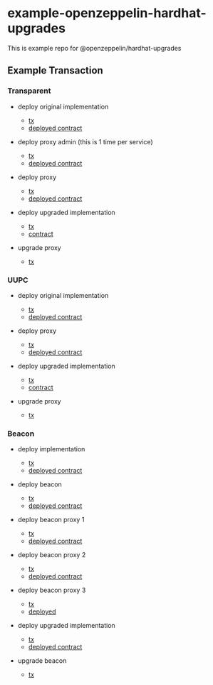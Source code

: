 # example-openzeppelin-hardhat-upgrades

This is example repo for @openzeppelin/hardhat-upgrades

## Example Transaction

### Transparent

- deploy original implementation

  - [tx](https://ropsten.etherscan.io/tx/0x6d52706b37b97a67359313b8869bc89f8013d85b021d6cbb45b29ac6324870a5)
  - [deployed contract](https://ropsten.etherscan.io/address/0x5bdb644be9d74846e317002946ad4c227ab5e981#code)

- deploy proxy admin (this is 1 time per service)

  - [tx](https://ropsten.etherscan.io/tx/0xecf535a29aca4e4c263a9e5cb6885873d7d89df0496708076e7f48c9caab4ae9)
  - [deployed contract](https://ropsten.etherscan.io/address/0x6db528bc404c53da9ce262c8a9fc7308a32556d3#code)

- deploy proxy

  - [tx](https://ropsten.etherscan.io/tx/0x396a158eb4ccfc5ff73b8434331c9bd0265475fb296161372fd73859caf04a14)
  - [deployed contract](https://ropsten.etherscan.io/address/0xe900e1a72324c3bfdcf05926475e5a2016efb06f#code)

- deploy upgraded implementation

  - [tx](https://ropsten.etherscan.io/tx/0x2e7de9950fd079945c8ed4d929228d1b268a6618b3ab2dc703416ffe9f874038)
  - [contract](https://ropsten.etherscan.io/address/0xe76518998f27a4c71e18e1a90bf58ea6a7ee4828#code)

- upgrade proxy

  - [tx](https://ropsten.etherscan.io/tx/0xfb93041c426a81a558c6d4058e2626db32328ac39fb6a202e83e31258c61750c)

### UUPC

- deploy original implementation

  - [tx](https://ropsten.etherscan.io/tx/0x3c2b7c99f3942156380a13092027dc14b1213356d05ea80a69fa10ef86cbc331)
  - [deployed contract](https://ropsten.etherscan.io/address/0x57e36355942b043d92c42f69bbc4d42a7bf06f0f#code)

- deploy proxy

  - [tx](https://ropsten.etherscan.io/tx/0x223ae2f341e97c4e49af489610e78a88f9296e8967fcd6c92e9ab650af3d1016)
  - [deployed contract](https://ropsten.etherscan.io/address/0xb381521b8bf778ba47cfb1d7c204a9565124bdff#code)

- deploy upgraded implementation

  - [tx](https://ropsten.etherscan.io/tx/0x60030bff6ff59c16df796f0de74eb7be890d7ab80f065e84e0821ff727670c04)
  - [contract](https://ropsten.etherscan.io/address/0x78fac61d77d53950486d61249fa849dd42308e65#code)

- upgrade proxy

  - [tx](https://ropsten.etherscan.io/tx/0xd1f0fd5718849cb0d1a686191199e49210ccd1ee07c02f5ef814ca3ac5f39cb3)

### Beacon

- deploy implementation

  - [tx](https://ropsten.etherscan.io/tx/0xaf452ac4855bbbf747ac2aee53beb50ca89c2b32caba52440480a38df2dbf2fe)
  - [deployed contract](https://ropsten.etherscan.io/address/0xfd6d77f66a6093217a961aef6e54ecb1664eee21#code)

- deploy beacon

  - [tx](https://ropsten.etherscan.io/tx/0xcc1c02da176db7393ddd61ecf139525fadc28727c968b7e877ce687850feab9f)
  - [deployed contract](https://ropsten.etherscan.io/address/0xdc8fb5faf083aac5ff0951f822362137d5fdc30e#code)

- deploy beacon proxy 1

  - [tx](https://ropsten.etherscan.io/tx/0xf47a32a70db07a9e09ca37ec62f2a7ac3c79298ecdd6d77dfacf0a3c8671454b)
  - [deployed contract](https://ropsten.etherscan.io/address/0x20bd8f9c31079b7aa3ffa1b02852be10aeaba258#code)

- deploy beacon proxy 2

  - [tx](https://ropsten.etherscan.io/tx/0x984cabe3e1c2adb19b999591f9606c85bffa5ae39f3d1c35fe95a4633e03a9f4)
  - [deployed contract](https://ropsten.etherscan.io/address/0x32b927d3d57e822bec1214bb78fe387b1432d203#code)

- deploy beacon proxy 3

  - [tx](https://ropsten.etherscan.io/tx/0x978857fa2bb1600409d0404676d3b60b068dec0d2f9de9bd14808ef1ac4efe1d)
  - [deployed](https://ropsten.etherscan.io/address/0x9e3e59d6177c8b9b2ec78fc9e77b5c5fbb161199#code)

- deploy upgraded implementation

  - [tx](https://ropsten.etherscan.io/tx/0x9db45efd306defc3c4d16da081ee375347fce4b0092e51161936fbac338d7655)
  - [deployed contract](https://ropsten.etherscan.io/address/0x20b216db355db4fc54c932a1c32238037224bca8#code)

- upgrade beacon

  - [tx](https://ropsten.etherscan.io/tx/0xd614c1cf87a223087d000dc765fefbbc10ac98b6f402b3567ef1dd8a64bc1b25)

